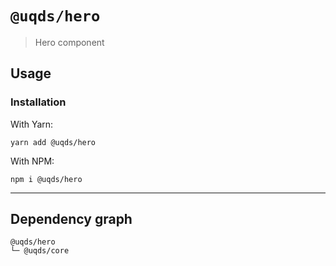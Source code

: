 # `@uqds/hero`

> Hero component

## Usage

### Installation

With Yarn:
```shell
yarn add @uqds/hero
```

With NPM:
```shell
npm i @uqds/hero
```

---

## Dependency graph

```shell
@uqds/hero
└─ @uqds/core
```

